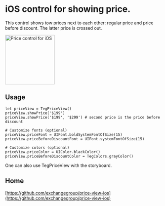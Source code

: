 # iOS control for showing price.

This control shows tow prices next to each other: regular price and price before discount.
The latter price is crossed out.

<img src='https://dl.dropboxusercontent.com/u/11143285/bikeexchange/github_images/price-view-ios-screenshot.png' width='160' alt='Price control for iOS'>


## Usage

```
let priceView = TegPriceView()
priceView.showPrice('$199')
priceView.showPrice('$199', '$299') # second price is the price before discount

# Customize fonts (optional)
priceView.priceFont = UIFont.boldSystemFontOfSize(15)
priceView.priceBeforeDiscountFont = UIFont.systemFontOfSize(15)

# Customize colors (optional)
priceView.priceColor = UIColor.blackColor()
priceView.priceBeforeDiscountColor = TegColors.grayColor()

```

One can also use TegPriceView with the storyboard.

## Home

[https://github.com/exchangegroup/price-view-ios](https://github.com/exchangegroup/price-view-ios)
